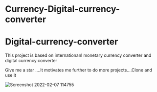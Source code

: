 # Currency-Digital-currency-converter

# Digital-currency-converter

This project is based on internationanl monetary currency converter and digital currency converter

Give me a star ....It motivates me further to do more projects....Clone and use it

![Screenshot 2022-02-07 114755](https://user-images.githubusercontent.com/66834895/152746469-0f3da64d-767f-4142-8efb-24f1bf9902bb.jpg)

